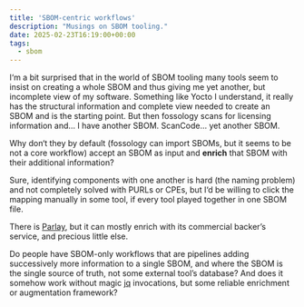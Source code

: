 ```yaml
---
title: 'SBOM-centric workflows'
description: "Musings on SBOM tooling."
date: 2025-02-23T16:19:00+00:00
tags:
  - sbom
---
```

I‘m a bit surprised that in the world of SBOM tooling many tools seem to insist on creating a whole SBOM and thus giving me yet another, but incomplete view of my software. Something like Yocto I understand, it really has the structural information and complete view needed to create an SBOM and is the starting point. But then fossology scans for licensing information and… I have another SBOM. ScanCode… yet another SBOM.

Why don‘t they by default (fossology can import SBOMs, but it seems to be not a core workflow) accept an SBOM as input and **enrich** that SBOM with their additional information?

Sure, identifying components with one another is hard (the naming problem) and not completely solved with PURLs or CPEs, but I‘d be willing to click the mapping manually in some tool, if every tool played together in one SBOM file.

There is [Parlay](https://github.com/snyk/parlay), but it can mostly enrich with its commercial backer’s service, and precious little else.

Do people have SBOM-only workflows that are pipelines adding successively more information to a single SBOM, and where the SBOM is the single source of truth, not some external tool’s database? And does it somehow work without magic [jq](https://jqlang.org/) invocations, but some reliable enrichment or augmentation framework?
